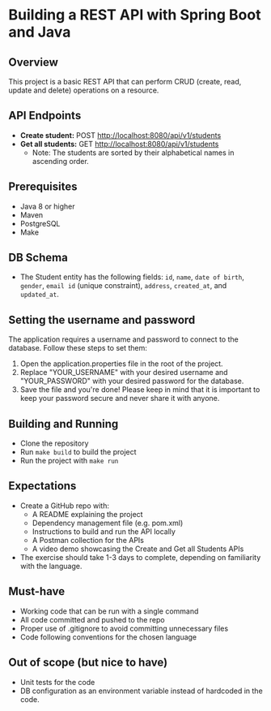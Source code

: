 # Building a REST API with Spring Boot and Java

## Overview
This project is a basic REST API that can perform CRUD (create, read, update and delete) operations on a resource.

## API Endpoints
- **Create student:** POST [http://localhost:8080/api/v1/students](http://localhost:8080/api/v1/students)
- **Get all students:** GET [http://localhost:8080/api/v1/students](http://localhost:8080/api/v1/students)
    - Note: The students are sorted by their alphabetical names in ascending order.

## Prerequisites
- Java 8 or higher
- Maven
- PostgreSQL
- Make

## DB Schema
- The Student entity has the following fields: `id`, `name`, `date of birth`, `gender`, `email id` (unique constraint), `address`, `created_at`, and `updated_at`.

## Setting the username and password
The application requires a username and password to connect to the database. Follow these steps to set them:
1. Open the application.properties file in the root of the project.
2. Replace "YOUR_USERNAME" with your desired username and "YOUR_PASSWORD" with your desired password for the database.
3. Save the file and you're done!
Please keep in mind that it is important to keep your password secure and never share it with anyone.


## Building and Running
- Clone the repository
- Run `make build` to build the project
- Run the project with `make run`

## Expectations

- Create a GitHub repo with:
    - A README explaining the project
    - Dependency management file (e.g. pom.xml)
    - Instructions to build and run the API locally
    - A Postman collection for the APIs
    - A video demo showcasing the Create and Get all Students APIs
- The exercise should take 1-3 days to complete, depending on familiarity with the language.

## Must-have

- Working code that can be run with a single command
- All code committed and pushed to the repo
- Proper use of .gitignore to avoid committing unnecessary files
- Code following conventions for the chosen language

## Out of scope (but nice to have)

- Unit tests for the code
- DB configuration as an environment variable instead of hardcoded in the code.